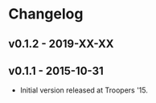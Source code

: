 Changelog
=========

v0.1.2 - 2019-XX-XX
-------------------


v0.1.1 - 2015-10-31
-------------------

- Initial version released at Troopers '15.
